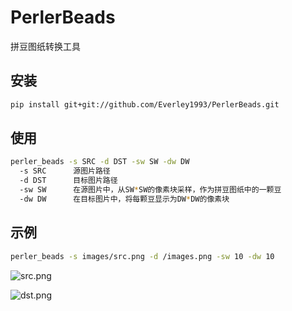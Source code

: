 # PerlerBeads
拼豆图纸转换工具

## 安装
```bash
pip install git+git://github.com/Everley1993/PerlerBeads.git
```

## 使用
```bash
perler_beads -s SRC -d DST -sw SW -dw DW
  -s SRC      源图片路径
  -d DST      目标图片路径
  -sw SW      在源图片中，从SW*SW的像素块采样，作为拼豆图纸中的一颗豆
  -dw DW      在目标图片中，将每颗豆显示为DW*DW的像素块
```

## 示例
```bash
perler_beads -s images/src.png -d /images.png -sw 10 -dw 10
```

![src.png](https://github.com/Everley1993/PerlerBeads/blob/master/images/src.png?raw=true)

![dst.png](https://github.com/Everley1993/PerlerBeads/blob/master/images/dst.png?raw=true)
